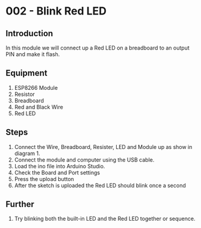 # 002 - Blink Red LED

## Introduction
In this module we will connect up a Red LED on a breadboard to an output PIN and make it flash.

## Equipment
1. ESP8266 Module
2. Resistor
3. Breadboard
4. Red and Black Wire
5. Red LED

## Steps
1. Connect the Wire, Breadboard, Resister, LED and Module up as show in diagram 1.
2. Connect the module and computer using the USB cable.
3. Load the ino file into Arduino Studio.
4. Check the Board and Port settings
5. Press the upload button
6. After the sketch is uploaded the Red LED should blink once a second

## Further
1. Try blinking both the built-in LED and the Red LED together or sequence.

